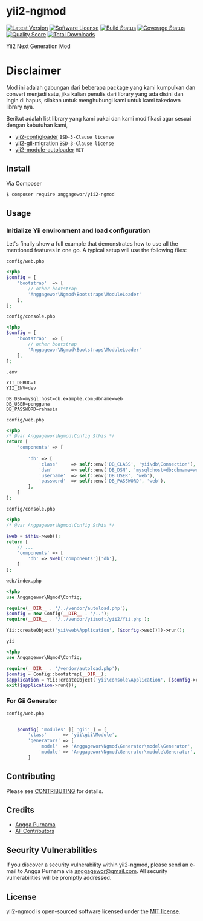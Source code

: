 # yii2-ngmod

[![Latest Version](https://img.shields.io/github/release/anggagewor/yii2-ngmod.svg?style=flat-square)](https://github.com/anggagewor/yii2-ngmod/releases)
[![Software License](https://img.shields.io/badge/license-MIT-brightgreen.svg?style=flat-square)](LICENSE.md)
[![Build Status](https://img.shields.io/travis/anggagewor/yii2-ngmod/master.svg?style=flat-square)](https://travis-ci.org/anggagewor/yii2-ngmod)
[![Coverage Status](https://img.shields.io/scrutinizer/coverage/g/anggagewor/yii2-ngmod.svg?style=flat-square)](https://scrutinizer-ci.com/g/anggagewor/yii2-ngmod/code-structure)
[![Quality Score](https://img.shields.io/scrutinizer/g/anggagewor/yii2-ngmod.svg?style=flat-square)](https://scrutinizer-ci.com/g/anggagewor/yii2-ngmod)
[![Total Downloads](https://img.shields.io/packagist/dt/anggagewor/yii2-ngmod.svg?style=flat-square)](https://packagist.org/packages/anggagewor/yii2-ngmod)

Yii2 Next Generation Mod

# Disclaimer

Mod ini adalah gabungan dari beberapa package yang kami kumpulkan dan convert menjadi satu, jika kalian penulis dari library yang ada disini dan ingin di hapus, silakan untuk menghubungi kami untuk kami takedown library nya.

Berikut adalah list library yang kami pakai dan kami modifikasi agar sesuai dengan kebutuhan kami,

- [yii2-configloader](https://github.com/codemix/yii2-configloader) `BSD-3-Clause license`
- [yii2-gii-migration](https://github.com/yiimaker/yii2-gii-migration) `BSD-3-Clause license`
- [yii2-module-autoloader](https://github.com/bmsrox/yii2-module-autoloader/blob/master/ModuleLoader.php) `MIT`

## Install

Via Composer

```bash
$ composer require anggagewor/yii2-ngmod
```
## Usage 

### Initialize Yii environment and load configuration

Let's finally show a full example that demonstrates how to use all the mentioned features in one go. A typical setup will use the following files:

`config/web.php`

```php
<?php
$config = [
    'bootstrap'  => [
	    // other bootstrap 
	    'Anggagewor\Ngmod\Bootstraps\ModuleLoader' 
	],
];
```

`config/console.php`

```php
<?php
$config = [
    'bootstrap'  => [
	    // other bootstrap 
	    'Anggagewor\Ngmod\Bootstraps\ModuleLoader' 
	],
];
```

`.env`

```env
YII_DEBUG=1
YII_ENV=dev

DB_DSN=mysql:host=db.example.com;dbname=web
DB_USER=pengguna
DB_PASSWORD=rahasia
```

`config/web.php`

```php
<?php
/* @var Anggagewor\Ngmod\Config $this */
return [
    'components' => [
        
        'db' => [
            'class'     => self::env('DB_CLASS', 'yii\db\Connection'),
            'dsn'       => self::env('DB_DSN', 'mysql:host=db;dbname=web'),
            'username'  => self::env('DB_USER', 'web'),
            'password'  => self::env('DB_PASSWORD', 'web'),
        ],
    ]
];
```
`config/console.php`

```php
<?php
/* @var Anggagewor\Ngmod\Config $this */

$web = $this->web();
return [
    // ...
    'components' => [
        'db' => $web['components']['db'],
    ]
];
```

`web/index.php`

```php
<?php
use Anggagewor\Ngmod\Config;

require(__DIR__ . '/../vendor/autoload.php');
$config = new Config(__DIR__ . '/..');
require(__DIR__ . '/../vendor/yiisoft/yii2/Yii.php');

Yii::createObject('yii\web\Application', [$config->web()])->run();
```

`yii`

```php
<?php
use Anggagewor\Ngmod\Config;

require(__DIR__ . '/vendor/autoload.php');
$config = Config::bootstrap(__DIR__);
$application = Yii::createObject('yii\console\Application', [$config->console()]);
exit($application->run());
```

### For Gii Generator

`config/web.php`

```php

    $config[ 'modules' ][ 'gii' ] = [
        'class'      => 'yii\gii\Module',
        'generators' => [
            'model'  => 'Anggagewor\Ngmod\Generator\model\Generator',
            'module' => 'Anggagewor\Ngmod\Generator\module\Generator',
        ]
```

## Contributing

Please see [CONTRIBUTING](CONTRIBUTING.md) for details.

## Credits

- [Angga Purnama](https://github.com/anggagewor)
- [All Contributors](../../contributors)

## Security Vulnerabilities

If you discover a security vulnerability within yii2-ngmod, please send an e-mail to Angga Purnama via [anggagewor@gmail.com](mailto:anggagewor@gmail.com). All security vulnerabilities will be promptly addressed.

## License

yii2-ngmod is open-sourced software licensed under the [MIT license](LICENSE.md).
